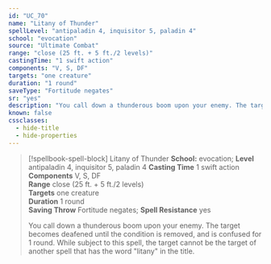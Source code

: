 ```yaml
---
id: "UC_70"
name: "Litany of Thunder"
spellLevel: "antipaladin 4, inquisitor 5, paladin 4"
school: "evocation"
source: "Ultimate Combat"
range: "close (25 ft. + 5 ft./2 levels)"
castingTime: "1 swift action"
components: "V, S, DF"
targets: "one creature"
duration: "1 round"
saveType: "Fortitude negates"
sr: "yes"
description: "You call down a thunderous boom upon your enemy. The target becomes deafened until the condition is removed, and is confused for 1 round.  While subject to this spell, the target cannot be the target of another spell that has the word \"litany\" in the title."
known: false
cssclasses:
  - hide-title
  - hide-properties
---
```


> [!spellbook-spell-block] Litany of Thunder
> **School:** evocation; **Level** antipaladin 4, inquisitor 5, paladin 4
> **Casting Time** 1 swift action  
> **Components** V, S, DF  
> **Range** close (25 ft. + 5 ft./2 levels)  
> **Targets** one creature  
> **Duration** 1 round  
> **Saving Throw** Fortitude negates; **Spell Resistance** yes
> 
> You call down a thunderous boom upon your enemy. The target becomes deafened until the condition is removed, and is confused for 1 round.  While subject to this spell, the target cannot be the target of another spell that has the word "litany" in the title.